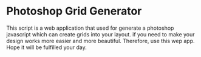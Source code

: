 # Photoshop Grid Generator
This script is a web application that used for generate a photoshop javascript which can create grids into your layout.
if you need to make your design works more easier and more beautiful. Therefore, use this wep app. Hope it will be fulfilled your day.

